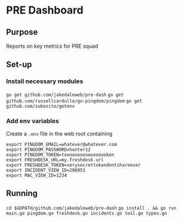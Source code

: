# PRE Dashboard

## Purpose
Reports on key metrics for PRE squad

## Set-up

### Install necessary modules

`go get github.com/jakedaleweb/pre-dash`
`go get github.com/russellcardullo/go-pingdom/pingdom`
`go get github.com/subosito/gotenv`

### Add env variables

Create a `.env` file in the web root containing

```
export PINGDOM_EMAIL=whatever@whatever.com
export PINGDOM_PASSWORD=hunter12
export PINGDOM_TOKEN=tooooooooooooooooken
export FRESHDESK_URL=my.freshdesk.url
export FRESHDESK_TOKEN=verysecrettokendontshareever
export INCIDENT_VIEW_ID=206953
export MAC_VIEW_ID=1234
```

## Running

`cd $GOPATH/github.com/jakedaleweb/pre-dash`
`go install . && go run main.go pingdom.go freshdesk.go incidents.go toil.go types.go`
